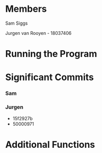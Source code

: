 # Members
Sam Siggs

Jurgen van Rooyen - 18037406

# Running the Program

# Significant Commits
### Sam

### Jurgen
* 15f2927b
* 50000971

# Additional Functions